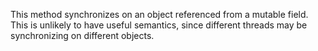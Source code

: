 This method synchronizes on an object referenced from a mutable field. This is unlikely to have useful semantics, since different threads may be synchronizing on different objects.